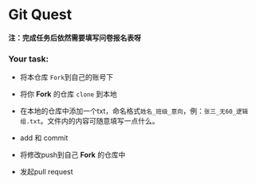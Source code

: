 # Git Quest 

**注：完成任务后依然需要填写问卷报名表呀**

### Your task:
* 将本仓库 ``Fork``到自己的账号下

* 将你 **Fork** 的仓库 ``clone`` 到本地

* 在本地的仓库中添加一个txt，命名格式``姓名_班级_意向``，例：``张三_无60_逻辑组.txt``。文件内的内容可随意填写一点什么。

* add 和 commit

* 将修改push到自己 **Fork** 的仓库中

* 发起pull request
